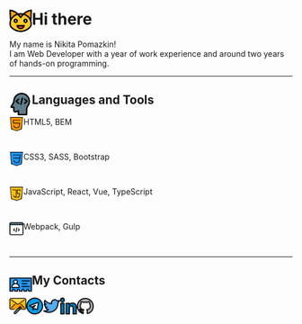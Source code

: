 # <img align="left" alt="cat" width="40px" src="./img/cat.svg"/> Hi there

My name is Nikita Pomazkin!
<br />
I am Web Developer with a year of work experience and around two years of hands-on programming.

---

## <img align="left" alt="tools" width="40px" src="./img/tools.svg"/> Languages and Tools
<p>
<img align="left" alt="html logo" width="25px" src="./img/html.svg"/>
HTML5, BEM
</p>
<br />

<p>
<img align="left" alt="css logo" width="25px" src="./img/css.svg"/>
CSS3, SASS, Bootstrap
  </p>
<br />

<p>
<img align="left" alt="js logo" width="25px" src="./img/js.svg"/>
JavaScript, React, Vue, TypeScript
</p>
<br />

<p>
<img align="left" alt="other" width="25px" src="./img/programming.svg"/>
Webpack, Gulp
</p>
<br />

---

## <img align="left" alt="contacts" width="40px" src="./img/contacts.svg"/> My Contacts
<a href="mailto:nikitapomazkin@gmail.com">
  <img align="left" alt="telegram logo" width="30px" src="./img/email.svg"/>
</a>
<a href="https://t.me/thirteenozofcats">
  <img align="left" alt="telegram logo" width="30px" src="./img/telegram.svg"/>
</a>
<a href="https://twitter.com/13ozOfCats">
  <img align="left" alt="twitter logo" width="30px" src="./img/twitter.svg"/>
</a>
<a href="https://linkedin.com/in/nikitapomazkin">
  <img align="left" alt="linkedin logo" width="30px" src="./img/linkedin.svg"/>
</a>
<a href="https://github.com/13ozOfCats">
  <img align="left" alt="github logo" width="30px" src="./img/github.svg"/>
</a>
